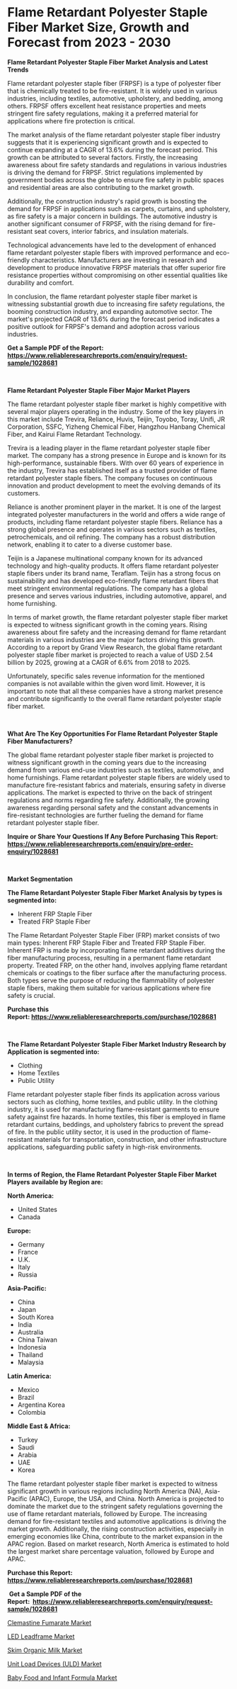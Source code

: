 <p><h1>Flame Retardant Polyester Staple Fiber Market Size, Growth and Forecast from 2023 - 2030</h1></p><p><strong>Flame Retardant Polyester Staple Fiber Market Analysis and Latest Trends</strong></p>
<p><p>Flame retardant polyester staple fiber (FRPSF) is a type of polyester fiber that is chemically treated to be fire-resistant. It is widely used in various industries, including textiles, automotive, upholstery, and bedding, among others. FRPSF offers excellent heat resistance properties and meets stringent fire safety regulations, making it a preferred material for applications where fire protection is critical.</p><p>The market analysis of the flame retardant polyester staple fiber industry suggests that it is experiencing significant growth and is expected to continue expanding at a CAGR of 13.6% during the forecast period. This growth can be attributed to several factors. Firstly, the increasing awareness about fire safety standards and regulations in various industries is driving the demand for FRPSF. Strict regulations implemented by government bodies across the globe to ensure fire safety in public spaces and residential areas are also contributing to the market growth.</p><p>Additionally, the construction industry's rapid growth is boosting the demand for FRPSF in applications such as carpets, curtains, and upholstery, as fire safety is a major concern in buildings. The automotive industry is another significant consumer of FRPSF, with the rising demand for fire-resistant seat covers, interior fabrics, and insulation materials.</p><p>Technological advancements have led to the development of enhanced flame retardant polyester staple fibers with improved performance and eco-friendly characteristics. Manufacturers are investing in research and development to produce innovative FRPSF materials that offer superior fire resistance properties without compromising on other essential qualities like durability and comfort.</p><p>In conclusion, the flame retardant polyester staple fiber market is witnessing substantial growth due to increasing fire safety regulations, the booming construction industry, and expanding automotive sector. The market's projected CAGR of 13.6% during the forecast period indicates a positive outlook for FRPSF's demand and adoption across various industries.</p></p>
<p><strong>Get a Sample PDF of the Report:&nbsp; <a href="https://www.reliableresearchreports.com/enquiry/request-sample/1028681">https://www.reliableresearchreports.com/enquiry/request-sample/1028681</a></strong></p>
<p>&nbsp;</p>
<p><strong>Flame Retardant Polyester Staple Fiber Major Market Players</strong></p>
<p><p>The flame retardant polyester staple fiber market is highly competitive with several major players operating in the industry. Some of the key players in this market include Trevira, Reliance, Huvis, Teijin, Toyobo, Toray, Unifi, JR Corporation, SSFC, Yizheng Chemical Fiber, Hangzhou Hanbang Chemical Fiber, and Kairui Flame Retardant Technology.</p><p>Trevira is a leading player in the flame retardant polyester staple fiber market. The company has a strong presence in Europe and is known for its high-performance, sustainable fibers. With over 60 years of experience in the industry, Trevira has established itself as a trusted provider of flame retardant polyester staple fibers. The company focuses on continuous innovation and product development to meet the evolving demands of its customers.</p><p>Reliance is another prominent player in the market. It is one of the largest integrated polyester manufacturers in the world and offers a wide range of products, including flame retardant polyester staple fibers. Reliance has a strong global presence and operates in various sectors such as textiles, petrochemicals, and oil refining. The company has a robust distribution network, enabling it to cater to a diverse customer base.</p><p>Teijin is a Japanese multinational company known for its advanced technology and high-quality products. It offers flame retardant polyester staple fibers under its brand name, Teraflam. Teijin has a strong focus on sustainability and has developed eco-friendly flame retardant fibers that meet stringent environmental regulations. The company has a global presence and serves various industries, including automotive, apparel, and home furnishing.</p><p>In terms of market growth, the flame retardant polyester staple fiber market is expected to witness significant growth in the coming years. Rising awareness about fire safety and the increasing demand for flame retardant materials in various industries are the major factors driving this growth. According to a report by Grand View Research, the global flame retardant polyester staple fiber market is projected to reach a value of USD 2.54 billion by 2025, growing at a CAGR of 6.6% from 2018 to 2025.</p><p>Unfortunately, specific sales revenue information for the mentioned companies is not available within the given word limit. However, it is important to note that all these companies have a strong market presence and contribute significantly to the overall flame retardant polyester staple fiber market.</p></p>
<p>&nbsp;</p>
<p><strong>What Are The Key Opportunities For Flame Retardant Polyester Staple Fiber Manufacturers?</strong></p>
<p><p>The global flame retardant polyester staple fiber market is projected to witness significant growth in the coming years due to the increasing demand from various end-use industries such as textiles, automotive, and home furnishings. Flame retardant polyester staple fibers are widely used to manufacture fire-resistant fabrics and materials, ensuring safety in diverse applications. The market is expected to thrive on the back of stringent regulations and norms regarding fire safety. Additionally, the growing awareness regarding personal safety and the constant advancements in fire-resistant technologies are further fueling the demand for flame retardant polyester staple fiber.</p></p>
<p><strong>Inquire or Share Your Questions If Any Before Purchasing This Report: <a href="https://www.reliableresearchreports.com/enquiry/pre-order-enquiry/1028681">https://www.reliableresearchreports.com/enquiry/pre-order-enquiry/1028681</a></strong></p>
<p>&nbsp;</p>
<p><strong>Market Segmentation</strong></p>
<p><strong>The Flame Retardant Polyester Staple Fiber Market Analysis by types is segmented into:</strong></p>
<p><ul><li>Inherent FRP Staple Fiber</li><li>Treated FRP Staple Fiber</li></ul></p>
<p><p>The Flame Retardant Polyester Staple Fiber (FRP) market consists of two main types: Inherent FRP Staple Fiber and Treated FRP Staple Fiber. Inherent FRP is made by incorporating flame retardant additives during the fiber manufacturing process, resulting in a permanent flame retardant property. Treated FRP, on the other hand, involves applying flame retardant chemicals or coatings to the fiber surface after the manufacturing process. Both types serve the purpose of reducing the flammability of polyester staple fibers, making them suitable for various applications where fire safety is crucial.</p></p>
<p><strong>Purchase this Report:&nbsp;<a href="https://www.reliableresearchreports.com/purchase/1028681">https://www.reliableresearchreports.com/purchase/1028681</a></strong></p>
<p>&nbsp;</p>
<p><strong>The Flame Retardant Polyester Staple Fiber Market Industry Research by Application is segmented into:</strong></p>
<p><ul><li>Clothing</li><li>Home Textiles</li><li>Public Utility</li></ul></p>
<p><p>Flame retardant polyester staple fiber finds its application across various sectors such as clothing, home textiles, and public utility. In the clothing industry, it is used for manufacturing flame-resistant garments to ensure safety against fire hazards. In home textiles, this fiber is employed in flame retardant curtains, beddings, and upholstery fabrics to prevent the spread of fire. In the public utility sector, it is used in the production of flame-resistant materials for transportation, construction, and other infrastructure applications, safeguarding public safety in high-risk environments.</p></p>
<p>&nbsp;</p>
<p><strong>In terms of Region, the Flame Retardant Polyester Staple Fiber Market Players available by Region are:</strong></p>
<p>
    <p> <strong> North America: </strong>
        <ul>
            <li>United States</li>
            <li>Canada</li>
        </ul>
        </p> 
    <p> <strong> Europe: </strong>
        <ul>
            <li>Germany</li>
            <li>France</li>
            <li>U.K.</li>
            <li>Italy</li>
            <li>Russia</li>
        </ul>
        </p> 
    <p> <strong> Asia-Pacific: </strong>
        <ul>
            <li>China</li>
            <li>Japan</li>
            <li>South Korea</li>
            <li>India</li>
            <li>Australia</li>
            <li>China Taiwan</li>
            <li>Indonesia</li>
            <li>Thailand</li>
            <li>Malaysia</li>
        </ul>
        </p> 
    <p> <strong> Latin America: </strong>
        <ul>
            <li>Mexico</li>
            <li>Brazil</li>
            <li>Argentina Korea</li>
            <li>Colombia</li>
        </ul>
        </p> 
    <p> <strong> Middle East & Africa: </strong>
        <ul>
            <li>Turkey</li>
            <li>Saudi</li>
            <li>Arabia</li>
            <li>UAE</li>
            <li>Korea</li>
        </ul>
    </p>
    </p>
<p><p>The flame retardant polyester staple fiber market is expected to witness significant growth in various regions including North America (NA), Asia-Pacific (APAC), Europe, the USA, and China. North America is projected to dominate the market due to the stringent safety regulations governing the use of flame retardant materials, followed by Europe. The increasing demand for fire-resistant textiles and automotive applications is driving the market growth. Additionally, the rising construction activities, especially in emerging economies like China, contribute to the market expansion in the APAC region. Based on market research, North America is estimated to hold the largest market share percentage valuation, followed by Europe and APAC.</p></p>
<p><strong>Purchase this Report: <a href="https://www.reliableresearchreports.com/purchase/1028681">https://www.reliableresearchreports.com/purchase/1028681</a></strong></p>
<p>&nbsp;<strong>Get a Sample PDF of the Report:&nbsp;&nbsp;<a href="https://www.reliableresearchreports.com/enquiry/request-sample/1028681">https://www.reliableresearchreports.com/enquiry/request-sample/1028681</a></strong></p>
<p><strong></strong></p>
<p><p><a href="https://www.linkedin.com/pulse/clemastine-fumarate-market-size-share-amp-trends-analysis-8quoc/">Clemastine Fumarate Market</a></p><p><a href="https://www.reportprime.com/led-leadframe-r2545">LED Leadframe Market</a></p><p><a href="https://www.linkedin.com/pulse/decoding-skim-organic-milk-market-deep-dive-latest-trends-heqwe/">Skim Organic Milk Market</a></p><p><a href="https://issuu.com/reportprime-2/docs/unit-load-devices-uld-market-size-2030.pptx?fr=xKAE9_zU1NQ">Unit Load Devices (ULD) Market</a></p><p><a href="https://medium.com/@lulukerluke/baby-food-and-infant-formula-market-size-growth-forecast-2023-2030-0b878724aeb6">Baby Food and Infant Formula Market</a></p></p>